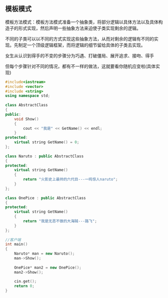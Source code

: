 ## 模板模式

模板方法模式：模板方法模式准备一个抽象类，将部分逻辑以具体方法以及具体构造子的形式实现，然后声明一些抽象方法来迫使子类实现剩余的逻辑。 

不同的子类可以以不同的方式实现这些抽象方法，从而对剩余的逻辑有不同的实现。先制定一个顶级逻辑框架，而将逻辑的细节留给具体的子类去实现。 

女生从认识到得手的不变的步骤分为巧遇、打破僵局、展开追求、接吻、得手

但每个步骤针对不同的情况，都有不一样的做法，这就要看你随机应变啦(具体实现)

```C++
#include<iostream>  
#include <vector>  
#include <string>  
using namespace std;
  
class AbstractClass  
{  
public:  
    void Show()  
    {  
        cout << "我是" << GetName() << endl;  
    }  
protected:  
    virtual string GetName() = 0;  
};  
  
class Naruto : public AbstractClass  
{  
protected:  
    virtual string GetName()  
    {  
        return "火影史上最帅的六代目---一鸣惊人naruto";  
    }  
};  
  
class OnePice : public AbstractClass  
{  
protected:  
    virtual string GetName()  
    {  
        return "我是无恶不做的大海贼---路飞";  
    }  
};  
  
//客户端  
int main()  
{  
    Naruto* man = new Naruto();  
    man->Show();  
  
    OnePice* man2 = new OnePice();  
    man2->Show();  
  
    cin.get();  
    return 0;  
}  
```